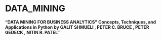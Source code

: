 # DATA_MINING
**“DATA MINING FOR BUSINESS ANALYTICS"
Concepts, Techniques, and Applications in Python by GALIT SHMUELI , PETER C. BRUCE , PETER GEDECK , NITIN R. PATEL”**
